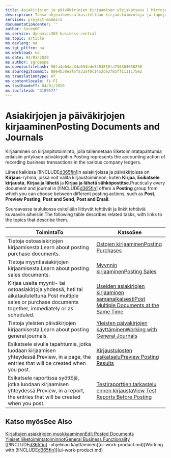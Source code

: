 ```yaml
---
title: Asiakirjojen ja päiväkirjojen kirjaamisen yleiskatsaus | Microsoft Docs
description: Tässä ohjeaiheessa käsitellään kirjaustoimintoja ja tapoja, joilla voit kirjata asiakirjat ja päiväkirjat.
services: project-madeira
documentationcenter: ''
author: SorenGP
ms.service: dynamics365-business-central
ms.topic: article
ms.devlang: na
ms.tgt_pltfrm: na
ms.workload: na
ms.date: 04/01/2020
ms.author: sgroespe
ms.openlocfilehash: 50fa4e64ac34a694ede3403818fa736364056296
ms.sourcegitcommit: 88e4b30eaf6fa32af0c1452ce2f85ff1111c75e2
ms.translationtype: HT
ms.contentlocale: fi-FI
ms.lasthandoff: 04/01/2020
ms.locfileid: "3189577"
---
```

# <a name="posting-documents-and-journals"></a><span data-ttu-id="f584e-103">Asiakirjojen ja päiväkirjojen kirjaaminen</span><span class="sxs-lookup"><span data-stu-id="f584e-103">Posting Documents and Journals</span></span>
<span data-ttu-id="f584e-104">Kirjaaminen on kirjanpitotoiminto, jolla tallennetaan liiketoimintatapahtumia erilaisiin yrityksen päiväkirjoihin.</span><span class="sxs-lookup"><span data-stu-id="f584e-104">Posting represents the accounting action of recording business transactions in the various company ledgers.</span></span>

<span data-ttu-id="f584e-105">Lähes kaikissa [!INCLUDE[d365fin](includes/d365fin_md.md)]in asiakirjoissa ja päiväkirjoissa on **Kirjaus**-ryhmä, jossa voit valita kirjaustoiminnon, kuten **Kirjaa**, **Esikatsele kirjausta**, **Kirjaa ja lähetä** ja **Kirjaa ja lähetä sähköpostitse**.</span><span class="sxs-lookup"><span data-stu-id="f584e-105">Practically every document and journal in [!INCLUDE[d365fin](includes/d365fin_md.md)] offers a **Posting** group from which you can choose between different posting actions, such as **Post**, **Preview Posting**, **Post and Send**, **Post and Email**.</span></span>

<span data-ttu-id="f584e-106">Seuraavassa taulukossa esitellään liittyvät tehtävät ja linkit tehtäviä kuvaaviin aiheisiin.</span><span class="sxs-lookup"><span data-stu-id="f584e-106">The following table describes related tasks, with links to the topics that describe them.</span></span>

| <span data-ttu-id="f584e-107">Toiminta</span><span class="sxs-lookup"><span data-stu-id="f584e-107">To</span></span> | <span data-ttu-id="f584e-108">Katso</span><span class="sxs-lookup"><span data-stu-id="f584e-108">See</span></span> |
| --- | --- |
| <span data-ttu-id="f584e-109">Tietoja ostoasiakirjojen kirjaamisesta.</span><span class="sxs-lookup"><span data-stu-id="f584e-109">Learn about posting purchase documents.</span></span> |[<span data-ttu-id="f584e-110">Ostojen kirjaaminen</span><span class="sxs-lookup"><span data-stu-id="f584e-110">Posting Purchases</span></span>](ui-post-purchases.md) |
| <span data-ttu-id="f584e-111">Tietoja myyntiasiakirjojen kirjaamisesta.</span><span class="sxs-lookup"><span data-stu-id="f584e-111">Learn about posting sales documents.</span></span> |[<span data-ttu-id="f584e-112">Myynnin kirjaaminen</span><span class="sxs-lookup"><span data-stu-id="f584e-112">Posting Sales</span></span>](ui-post-sales.md) |
| <span data-ttu-id="f584e-113">Kirjaa useita myynti- tai ostoasiakirjoja yhdessä, heti tai aikataulutettuna.</span><span class="sxs-lookup"><span data-stu-id="f584e-113">Post multiple sales or purchase documents together, immediately or as scheduled.</span></span>|[<span data-ttu-id="f584e-114">Useiden asiakirjojen kirjaaminen samanaikaisesti</span><span class="sxs-lookup"><span data-stu-id="f584e-114">Post Multiple Documents at the Same Time</span></span>](ui-batch-posting.md)|
| <span data-ttu-id="f584e-115">Tietoja yleisten päiväkirjojen kirjaamisesta.</span><span class="sxs-lookup"><span data-stu-id="f584e-115">Learn about posting general journals.</span></span> |[<span data-ttu-id="f584e-116">Yleisten päiväkirjojen käyttäminen</span><span class="sxs-lookup"><span data-stu-id="f584e-116">Working with General Journals</span></span>](ui-work-general-journals.md) |
| <span data-ttu-id="f584e-117">Esikatsele sivulla tapahtumia, jotka luodaan kirjaamisen yhteydessä.</span><span class="sxs-lookup"><span data-stu-id="f584e-117">Preview, in a page, the entries that will be created when you post.</span></span> |[<span data-ttu-id="f584e-118">Kirjaustulosten esikatselu</span><span class="sxs-lookup"><span data-stu-id="f584e-118">Preview Posting Results</span></span>](ui-how-preview-post-results.md) |
| <span data-ttu-id="f584e-119">Esikatsele raportissa syöttöjä, jotka luodaan kirjaamisen yhteydessä.</span><span class="sxs-lookup"><span data-stu-id="f584e-119">Preview, in a report, the entries that will be created when you post.</span></span> |[<span data-ttu-id="f584e-120">Testiraporttien tarkastelu ennen kirjausta</span><span class="sxs-lookup"><span data-stu-id="f584e-120">View Test Reports Before Posting</span></span>](ui-how-view-test-reports-posting.md) |

## <a name="see-also"></a><span data-ttu-id="f584e-121">Katso myös</span><span class="sxs-lookup"><span data-stu-id="f584e-121">See Also</span></span>
[<span data-ttu-id="f584e-122">Kirjattujen asiakirjojen muokkaaminen</span><span class="sxs-lookup"><span data-stu-id="f584e-122">Edit Posted Documents</span></span>](across-edit-posted-document.md)  
[<span data-ttu-id="f584e-123">Yleiset liiketoimintatoiminnot</span><span class="sxs-lookup"><span data-stu-id="f584e-123">General Business Functionality</span></span>](ui-across-business-areas.md)  
<span data-ttu-id="f584e-124">[[!INCLUDE[d365fin](includes/d365fin_md.md)] -ohjelman käyttäminen](ui-work-product.md)</span><span class="sxs-lookup"><span data-stu-id="f584e-124">[Working with [!INCLUDE[d365fin](includes/d365fin_md.md)]](ui-work-product.md)</span></span>
